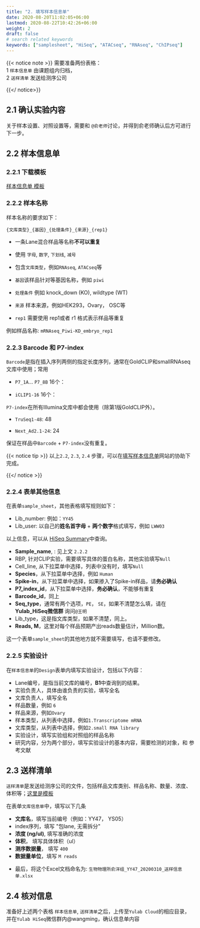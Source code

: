 ```yaml
---
title: "2. 填写样本信息单"
date: 2020-08-20T11:02:05+06:00
lastmod: 2020-08-22T10:42:26+06:00
weight: 2
draft: false
# search related keywords
keywords: ["samplesheet", "HiSeq", "ATACseq", "RNAseq", "ChIPseq"]
---
```


{{< notice note >}}
需要准备两份表格：    
1 `样本信息单` 由课题组内归档，    
2 `送样清单` 发送给测序公司    

{{</ notice>}}


## 2.1 确认实验内容

关于样本设置、对照设置等，需要和 `@俞老师`讨论，并得到俞老师确认后方可进行下一步。

## 2.2 样本信息单

### 2.2.1 下载模板 

[样本信息单 模板](YY00_20200621_YY_RNAseq.xlsx)  

### 2.2.2 样本名称

样本名称的要求如下：

`{文库类型}_{基因}_{处理条件}_{来源}_{rep1}`

+ 一条Lane混合样品等名称**不可以重复**

+ 使用 `字母`, `数字`, `下划线`, `减号`   
  
+ 包含`文库类型`，例如`RNAseq`, `ATACseq`等    

+ `基因`该样品针对等基因名称，例如 `piwi`    

+ `处理条件` 例如 knock_down (KO), wildtype (WT)    

+ `来源` 样本来源，例如HEK293，Ovary， OSC等  

+ `rep1` 需要使用 rep1或者 r1 格式表示样品等重复

例如样品名称: `mRNAseq_Piwi-KD_embryo_rep1`


### 2.2.3 Barcode 和 P7-index

`Barcode`是指在插入序列两侧的指定长度序列，通常在GoldCLIP和smallRNAseq文库中使用；常用 

  - `P7_1A`... `P7_8B` 16个：   
  
  - `iCLIP1-16` 16个：

`P7-index`在所有Illumina文库中都会使用（除第1版GoldCLIP外）。

  - `TruSeq1-48`: 48   
  
  - `Next_Ad2.1-24`: 24


保证在样品中`Barcode` + `P7-index`没有重复。


{{< notice tip >}}
以上`2.2`, `2.3`, `2.4` 步骤，可以在[填写样本信息单](http://192.168.206.171:6611/tools/hiseq_sample/)网站的协助下完成。

{{</ notice >}}

### 2.2.4 表单其他信息

在表单`sample_sheet`，其他表格填写规则如下：  

  - Lib_number: 例如：`YY45`        
  - Lib_user: 以自己的**姓名首字母** + **两个数字**格式填写，例如 `LWW03`      
  
  以上信息，可以从 [HiSeq Summary](http://192.168.206.171:6611/tools/hiseq_summary/)中查询。
  
  - **Sample_name**, : 见上文 `2.2.2`     
  - RBP, 针对CLIP实验，需要填写具体的蛋白名称，其他实验填写`Null`    
  - Cell_line, 从下拉菜单中选择，列表中没有时，填写`Null`    
  - **Species**，从下拉菜单中选择，例如 `Human`   
  - **Spike-in**，从下拉菜单中选择，如果掺入了Spike-in样品，请**务必确认**    
  - **P7_index_id**，从下拉菜单中选择，**务必确认**，不能够有重复    
  - **Barcode_id**，同上   
  - **Seq_type**，通常有两个选项，`PE`， `SE`，如果不清楚怎么填，请在**Yulab_HiSeq微信群** 询问`@王明`    
  - Lib_type，这是指文库类型，如果不清楚，同上。    
  - **Reads, M**，这里对每个样品预期产出reads数量估计，Million数。

这一个表单`sample_sheet`的其他地方就不需要填写，也请不要修改。
  
### 2.2.5 实验设计

在`样本信息单`的`Design`表单内填写实验设计，包括以下内容：

  - Lane编号，是指当前文库的编号，**B1**中查询到的结果。      
  - 实验负责人，具体由谁负责的实验，填写全名        
  - 文库负责人，填写全名       
  - 样品数量，例如 `6`      
  - 样品来源，例如`Ovary`       
  - 样本类型，从列表中选择，例如`1.Transcriptome mRNA`    
  - 文库类型，从列表中选择，例如`2.small RNA library`    
  - 实验设计，填写实验组和对照组的样品名称    
  - 研究内容，分为两个部分，填写实验设计的基本内容，需要检测的对象，和 参考文献


## 2.3 送样清单    

`送样清单`是发送给测序公司的文件，包括样品文库类别、样品名称、数量、浓度、体积等；[这里是模板]()


在表单`文库信息单`中，填写以下几条  

  - **文库名**，填写当前编号（例如：YY47， YS05）
  - index序列，填写 "包lane, 无需拆分"     
  - **浓度 (ng/ul)**, 填写准确的浓度  
  - **体积**， 填写具体体积（ul）
  - **测序数据量**， 填写 `400`   
  - **数据量单位**，填写 `M reads`

+ 最后，将这个Excel文档命名为: `生物物理所俞洋组_YY47_20200310_送样信息单.xlsx`


## 2.4 核对信息

准备好上述两个表格 `样本信息单`, `送样清单`之后，上传至`Yulab Cloud`的相应目录，并在`Yulab HiSeq`微信群内@wangming，确认信息单内容




